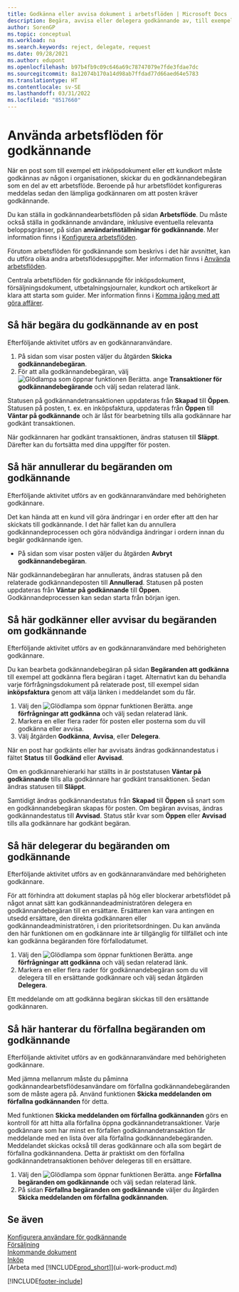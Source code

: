 ```yaml
---
title: Godkänna eller avvisa dokument i arbetsflöden | Microsoft Docs
description: Begära, avvisa eller delegera godkännande av, till exempel ett inköps- eller försäljningsdokument, som en del av ett arbetsflöde.
author: SorenGP
ms.topic: conceptual
ms.workload: na
ms.search.keywords: reject, delegate, request
ms.date: 09/28/2021
ms.author: edupont
ms.openlocfilehash: b97b4fb9c09c646a69c78747079e7fde3fdae7dc
ms.sourcegitcommit: 8a12074b170a14d98ab7ffdad77d66aed64e5783
ms.translationtype: HT
ms.contentlocale: sv-SE
ms.lasthandoff: 03/31/2022
ms.locfileid: "8517660"
---
```

# <a name="use-approval-workflows"></a>Använda arbetsflöden för godkännande

När en post som till exempel ett inköpsdokument eller ett kundkort måste godkännas av någon i organisationen, skickar du en godkännandebegäran som en del av ett arbetsflöde. Beroende på hur arbetsflödet konfigureras meddelas sedan den lämpliga godkännaren om att posten kräver godkännande.

Du kan ställa in godkännandearbetsflöden på sidan **Arbetsflöde**. Du måste också ställa in godkännande användare, inklusive eventuella relevanta beloppsgränser, på sidan **användarinställningar för godkännande**. Mer information finns i [Konfigurera arbetsflöden](across-set-up-workflows.md).  

Förutom arbetsflöden för godkännande som beskrivs i det här avsnittet, kan du utföra olika andra arbetsflödesuppgifter. Mer information finns i [Använda arbetsflöden](across-use-workflows.md).

Centrala arbetsflöden för godkännande för inköpsdokument, försäljningsdokument, utbetalningsjournaler, kundkort och artikelkort är klara att starta som guider. Mer information finns i [Komma igång med att göra affärer](ui-get-ready-business.md).

## <a name="to-request-approval-of-a-record"></a>Så här begära du godkännande av en post

Efterföljande aktivitet utförs av en godkännaranvändare.

1. På sidan som visar posten väljer du åtgärden **Skicka godkännandebegäran**.
2. För att alla godkännandebegäran, välj ![Glödlampa som öppnar funktionen Berätta.](media/ui-search/search_small.png "Berätta för mig vad du vill göra") ange **Transaktioner för godkännandebegärande** och välj sedan relaterad länk.  

Statusen på godkännandetransaktionen uppdateras från **Skapad** till **Öppen**. Statusen på posten, t. ex. en inköpsfaktura, uppdateras från **Öppen** till **Väntar på godkännande** och är låst för bearbetning tills alla godkännare har godkänt transaktionen.

När godkännaren har godkänt transaktionen, ändras statusen till **Släppt**. Därefter kan du fortsätta med dina uppgifter för posten.

## <a name="to-cancel-requests-for-approval"></a>Så här annullerar du begäranden om godkännande

Efterföljande aktivitet utförs av en godkännaranvändare med behörigheten godkännare.

Det kan hända att en kund vill göra ändringar i en order efter att den har skickats till godkännande. I det här fallet kan du annullera godkännandeprocessen och göra nödvändiga ändringar i ordern innan du begär godkännande igen.

- På sidan som visar posten väljer du åtgärden **Avbryt godkännandebegäran**.

När godkännandebegäran har annullerats, ändras statusen på den relaterade godkännandeposten till **Annullerad**. Statusen på posten uppdateras från **Väntar på godkännande** till **Öppen**. Godkännandeprocessen kan sedan starta från början igen.

## <a name="to-approve-or-reject-requests-for-approval"></a>Så här godkänner eller avvisar du begäranden om godkännande

Efterföljande aktivitet utförs av en godkännaranvändare med behörigheten godkännare.

Du kan bearbeta godkännandebegäran på sidan **Begäranden att godkänna** till exempel att godkänna flera begäran i taget. Alternativt kan du behandla varje förfrågningsdokument på relaterade post, till exempel sidan **inköpsfaktura** genom att välja länken i meddelandet som du får.

1. Välj den ![Glödlampa som öppnar funktionen Berätta.](media/ui-search/search_small.png "Berätta för mig vad du vill göra") ange **förfrågningar att godkänna** och välj sedan relaterad länk.
2. Markera en eller flera rader för posten eller posterna som du vill godkänna eller avvisa.
3. Välj åtgärden **Godkänna**, **Avvisa**, eller **Delegera**.

När en post har godkänts eller har avvisats ändras godkännandestatus i fältet **Status** till **Godkänd** eller **Avvisad**.

Om en godkännarehierarki har ställts in är poststatusen **Väntar på godkännande** tills alla godkännare har godkänt transaktionen. Sedan ändras statusen till **Släppt**.

Samtidigt ändras godkännandestatus från **Skapad** till **Öppen** så snart som en godkännandebegäran skapas för posten. Om begäran avvisas, ändras godkännandestatus till **Avvisad**. Status står kvar som **Öppen** eller **Avvisad** tills alla godkännare har godkänt begäran.

## <a name="to-delegate-requests-for-approval"></a>Så här delegerar du begäranden om godkännande

Efterföljande aktivitet utförs av en godkännaranvändare med behörigheten godkännare.

För att förhindra att dokument staplas på hög eller blockerar arbetsflödet på något annat sätt kan godkännandeadministratören delegera en godkännandebegäran till en ersättare. Ersättaren kan vara antingen en utsedd ersättare, den direkta godkännaren eller godkännandeadministratören, i den prioritetsordningen. Du kan använda den här funktionen om en godkännare inte är tillgänglig för tillfället och inte kan godkänna begäranden före förfallodatumet.

1. Välj den ![Glödlampa som öppnar funktionen Berätta.](media/ui-search/search_small.png "Berätta för mig vad du vill göra") ange **förfrågningar att godkänna** och välj sedan relaterad länk.
2. Markera en eller flera rader för godkännandebegäran som du vill delegera till en ersättande godkännare och välj sedan åtgärden **Delegera**.

Ett meddelande om att godkänna begäran skickas till den ersättande godkännaren.

## <a name="to-manage-overdue-approval-requests"></a>Så här hanterar du förfallna begäranden om godkännande

Efterföljande aktivitet utförs av en godkännaranvändare med behörigheten godkännare.

Med jämna mellanrum måste du påminna godkännandearbetsflödesanvändare om förfallna godkännandebegäranden som de måste agera på. Använd funktionen **Skicka meddelanden om förfallna godkännanden** för detta.

Med funktionen **Skicka meddelanden om förfallna godkännanden** görs en kontroll för att hitta alla förfallna öppna godkännandetransaktioner. Varje godkännare som har minst en förfallen godkännandetransaktion får meddelande med en lista över alla förfallna godkännandebegäranden. Meddelandet skickas också till deras godkännare och alla som begärt de förfallna godkännandena. Detta är praktiskt om den förfallna godkännandetransaktionen behöver delegeras till en ersättare.

1. Välj den ![Glödlampa som öppnar funktionen Berätta.](media/ui-search/search_small.png "Berätta vad du vill göra") ange **Förfallna begäranden om godkännande** och välj sedan relaterad länk.
2. På sidan **Förfallna begäranden om godkännande** väljer du åtgärden **Skicka meddelanden om förfallna godkännanden**.

## <a name="see-also"></a>Se även

[Konfigurera användare för godkännande](across-how-to-set-up-approval-users.md)  
[Försäljning](sales-manage-sales.md)  
[Inkommande dokument](across-income-documents.md)  
[Inköp](purchasing-manage-purchasing.md)  
[Arbeta med [!INCLUDE[prod_short](includes/prod_short.md)]](ui-work-product.md)  


[!INCLUDE[footer-include](includes/footer-banner.md)]